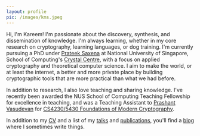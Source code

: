 ```yaml
---
layout: profile
pic: /images/kms.jpeg
---
```


Hi, I'm Kareem! I'm passionate about the discovery, synthesis, and
dissemination of knowledge. I'm always learning, whether in my core
research on cryptography, learning languages, or dog training. I'm
currently pursuing a PhD under [Prateek
Saxena](https://www.comp.nus.edu.sg/~prateeks/) at National
University of Singapore, School of Computing's [Crystal
Centre](https://www.crystal.comp.nus.edu.sg/), with a focus on
applied cryptography and theoretical computer science. I aim to make
the world, or at least the internet, a better and more private place
by building cryptographic tools that are more practical than what we
had before.

In addition to research, I also love teaching and sharing knowledge.
I've recently been awarded the NUS School of Computing Teaching
Fellowship for excellence in teaching, and was a Teaching Assistant
to [Prashant
Vasudevan](https://www.comp.nus.edu.sg/~prashant/research.html) for
[CS4230/5430 Foundations of Modern
Cryptography](https://www.comp.nus.edu.sg/~prashant/teaching/CS5430/).

In addition to my [CV](/cv/) and a list of my [talks](/talks/) and
[publications](/pubs/), you'll find a [blog](/blog/) where I sometimes
write things.
